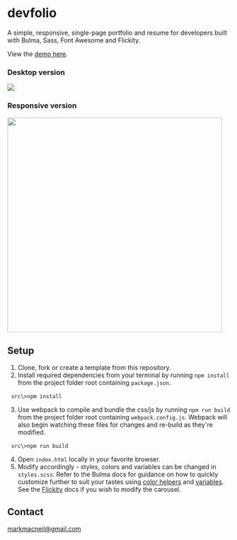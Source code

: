 # devfolio
A simple, responsive, single-page portfolio and resume for developers built with Bulma, Sass, Font Awesome and Flickity.

View the [demo here](https://benarl.github.io/devfolio/).

### Desktop version
<img src="https://github.com/mmacneil/devfolio/blob/master/docs/devfolio-desktop.gif" />

### Responsive version
<img src="https://github.com/mmacneil/devfolio/blob/master/docs/devfolio-responsive.gif" height="485" />

## Setup

1. Clone, fork or create a template from this repository.
2. Install required dependencies from your terminal by running `npm install` from the project folder root containing `package.json`.
 <pre>
 <code>src\>npm install</code></pre>
3. Use webpack to compile and bundle the css/js by running `npm run build` from the project folder root containing `webpack.config.js`.  Webpack will also begin watching these files for changes and re-build as they're modified.
 <pre>
 <code>src\>npm run build</code></pre>
 4. Open `index.html` locally in your favorite browser.
 5. Modify accordingly - styles, colors and variables can be changed in `styles.scss`.  Refer to the Bulma docs for guidance on how to quickly customize further to suit your tastes using  [color helpers](https://bulma.io/documentation/modifiers/color-helpers/) and [variables](https://bulma.io/documentation/customize/variables/).  See the [Flickity](https://github.com/metafizzy/flickity) docs if you wish to modify the carousel.
 
 ## Contact
 markmacneil@gmail.com
 
